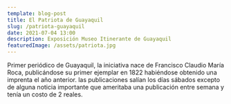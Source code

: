 ```yaml
---
template: blog-post
title: El Patriota de Guayaquil
slug: /patriota-guayaquil
date: 2021-07-04 13:00
description: Exposición Museo Itinerante de Guayaquil
featuredImage: /assets/patriota.jpg
---
```


Primer periódico de Guayaquil, la iniciativa nace de Francisco Claudio María Roca, publicándose su primer ejemplar en 1822 habiéndose obtenido una imprenta el año anterior. las publicaciones salían los días sábados excepto de alguna noticia importante que ameritaba una publicación entre semana y tenía un costo de 2 reales.
